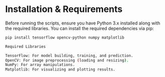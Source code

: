 # Installation & Requirements

Before running the scripts, ensure you have Python 3.x installed along with the required libraries. You can install the required dependencies via pip:
```bash
pip install tensorflow opencv-python numpy matplotlib

Required Libraries

TensorFlow: For model building, training, and prediction.
OpenCV: For image preprocessing (loading and resizing).
NumPy: For array manipulations.
Matplotlib: For visualizing and plotting results.
